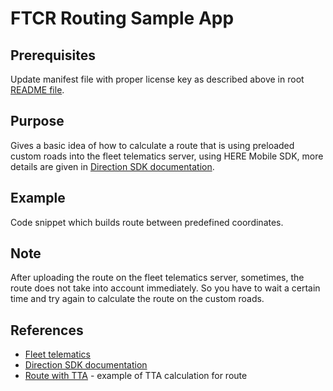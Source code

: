 # FTCR Routing Sample App

## Prerequisites

Update manifest file with proper license key as described above in root [README file](../README.md).

## Purpose

Gives a basic idea of how to calculate a route that is using preloaded custom roads into the fleet telematics server, using HERE Mobile SDK, more details are given in [Direction SDK documentation](https://developer.here.com/documentation/android-premium/dev_guide/topics/fleet-telematics-custom-route.html).

## Example

Code snippet which builds route between predefined coordinates.

## Note
After uploading the route on the fleet telematics server, sometimes, the route does not take into account immediately. So you have to wait a certain time and try again to calculate the route on the custom roads.

## References
 - [Fleet telematics](https://developer.here.com/documentation/fleet-telematics/api-reference.html)
 - [Direction SDK documentation](https://developer.here.com/documentation/android-premium/dev_guide/topics/routing.html)
 - [Route with TTA](../route-tta/README.md) - example of TTA calculation for route